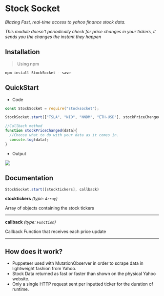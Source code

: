 # Stock Socket
*Blazing Fast, real-time access to yahoo finance stock data.*

*This module doesn't periodically check for price changes in your tickers, it sends you the changes the instant they happen*

## Installation

> Using npm
> 
`npm install StockSocket --save`

## QuickStart

* Code

```javascript
const StockSocket = require("stocksocket");

StockSocket.start(["TSLA", "NIO", "NNDM", "ETH-USD"], stockPriceChanged);

//Callback method
function stockPriceChanged(data){
  //Choose what to do with your data as it comes in.
  console.log(data);
}
```
* Output

<p align="left">
  <img src="https://user-images.githubusercontent.com/60011793/109716940-6f147800-7b73-11eb-8991-fc6f414ba6b7.PNG">
</p>

## Documentation
```javascript
StockSocket.start([stocktickers], callback)
```

**stocktickers** *(type: `Array`)*

Array of objects containing the stock tickers

---

**callback** *(type: `Function`)*

Callback Function that receives each price update

---

## How does it work?

* Puppeteer used with MutationObserver in order to scrape data in lightweight fashion from Yahoo.
* Stock Data returned as fast or faster than shown on the physical Yahoo website.
* Only a single HTTP request sent per inputted ticker for the duration of runtime.
